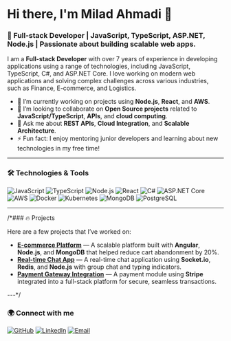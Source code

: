 # Hi there, I'm Milad Ahmadi 👋

### 🚀 Full-stack Developer | JavaScript, TypeScript, ASP.NET, Node.js | Passionate about building scalable web apps.

I am a **Full-stack Developer** with over 7 years of experience in developing applications using a range of technologies, including JavaScript, TypeScript, C#, and ASP.NET Core. I love working on modern web applications and solving complex challenges across various industries, such as Finance, E-commerce, and Logistics.

- 🌱 I’m currently working on projects using **Node.js**, **React**, and **AWS**.
- 👯 I’m looking to collaborate on **Open Source projects** related to **JavaScript/TypeScript**, **APIs**, and **cloud computing**.
- 💬 Ask me about **REST APIs**, **Cloud Integration**, and **Scalable Architecture**.
- ⚡ Fun fact: I enjoy mentoring junior developers and learning about new technologies in my free time!

---

### 🛠️ Technologies & Tools

![JavaScript](https://img.shields.io/badge/-JavaScript-F7DF1E?style=flat-square&logo=javascript&logoColor=black)
![TypeScript](https://img.shields.io/badge/-TypeScript-007ACC?style=flat-square&logo=typescript&logoColor=white)
![Node.js](https://img.shields.io/badge/-Node.js-339933?style=flat-square&logo=node.js&logoColor=white)
![React](https://img.shields.io/badge/-React-61DAFB?style=flat-square&logo=react&logoColor=black)
![C#](https://img.shields.io/badge/-C%23-239120?style=flat-square&logo=c-sharp&logoColor=white)
![ASP.NET Core](https://img.shields.io/badge/-ASP.NET%20Core-512BD4?style=flat-square&logo=dotnet&logoColor=white)
![AWS](https://img.shields.io/badge/-AWS-232F3E?style=flat-square&logo=amazon-aws&logoColor=white)
![Docker](https://img.shields.io/badge/-Docker-2496ED?style=flat-square&logo=docker&logoColor=white)
![Kubernetes](https://img.shields.io/badge/-Kubernetes-326CE5?style=flat-square&logo=kubernetes&logoColor=white)
![MongoDB](https://img.shields.io/badge/-MongoDB-47A248?style=flat-square&logo=mongodb&logoColor=white)
![PostgreSQL](https://img.shields.io/badge/-PostgreSQL-336791?style=flat-square&logo=postgresql&logoColor=white)

---

/*### 🔥 Projects

Here are a few projects that I’ve worked on:

- [**E-commerce Platform**](https://github.com/milad-ahmd/ecommerce-platform) — A scalable platform built with **Angular**, **Node.js**, and **MongoDB** that helped reduce cart abandonment by 20%.
- [**Real-time Chat App**](https://github.com/milad-ahmd/realtime-chat-app) — A real-time chat application using **Socket.io**, **Redis**, and **Node.js** with group chat and typing indicators.
- [**Payment Gateway Integration**](https://github.com/milad-ahmd/payment-gateway) — A payment module using **Stripe** integrated into a full-stack platform for secure, seamless transactions.

---*/

### 🌍 Connect with me

[![GitHub](https://img.shields.io/badge/-GitHub-181717?style=flat-square&logo=github&logoColor=white)](https://github.com/milad-ahmd)
[![LinkedIn](https://img.shields.io/badge/-LinkedIn-0077B5?style=flat-square&logo=linkedin&logoColor=white)](https://www.linkedin.com/in/milad-ahmadi)
[![Email](https://img.shields.io/badge/-Email-D14836?style=flat-square&logo=gmail&logoColor=white)](mailto:miladahmadi803@gmail.com)
